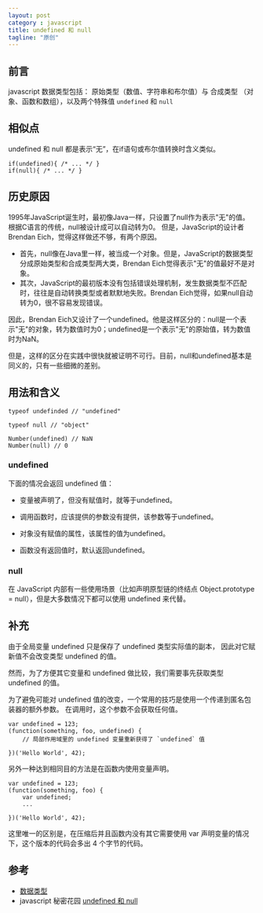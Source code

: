 ```yaml
---
layout: post
category : javascript
title: undefined 和 null
tagline: "原创"
---
```


## 前言

javascript 数据类型包括： 原始类型（数值、字符串和布尔值）与 合成类型 （对象、函数和数组），以及两个特殊值 `undefined` 和 `null`

## 相似点

undefined 和 null 都是表示“无”，在if语句或布尔值转换时含义类似。

	if(undefined){ /* ... */ }
	if(null){ /* ... */ }

## 历史原因

1995年JavaScript诞生时，最初像Java一样，只设置了null作为表示"无"的值。根据C语言的传统，null被设计成可以自动转为0。
但是，JavaScript的设计者Brendan Eich，觉得这样做还不够，有两个原因。

- 首先，null像在Java里一样，被当成一个对象。但是，JavaScript的数据类型分成原始类型和合成类型两大类，Brendan Eich觉得表示"无"的值最好不是对象。
- 其次，JavaScript的最初版本没有包括错误处理机制，发生数据类型不匹配时，往往是自动转换类型或者默默地失败。Brendan Eich觉得，如果null自动转为0，很不容易发现错误。

因此，Brendan Eich又设计了一个undefined。他是这样区分的：null是一个表示"无"的对象，转为数值时为0；undefined是一个表示"无"的原始值，转为数值时为NaN。

但是，这样的区分在实践中很快就被证明不可行。目前，null和undefined基本是同义的，只有一些细微的差别。

## 用法和含义

	typeof undefinded // "undefined"

	typeof null // "object"

	Number(undefined) // NaN
	Number(null) // 0

### undefined

下面的情况会返回 undefined 值：

- 变量被声明了，但没有赋值时，就等于undefined。

- 调用函数时，应该提供的参数没有提供，该参数等于undefined。

- 对象没有赋值的属性，该属性的值为undefined。

- 函数没有返回值时，默认返回undefined。

### null

在 JavaScript 内部有一些使用场景（比如声明原型链的终结点 Object.prototype = null），但是大多数情况下都可以使用 undefined 来代替。

## 补充

由于全局变量 undefined 只是保存了 undefined 类型实际值的副本， 因此对它赋新值不会改变类型 undefined 的值。

然而，为了方便其它变量和 undefined 做比较，我们需要事先获取类型undefined 的值。

为了避免可能对 undefined 值的改变，一个常用的技巧是使用一个传递到匿名包装器的额外参数。 在调用时，这个参数不会获取任何值。

	var undefined = 123;
	(function(something, foo, undefined) {
	    // 局部作用域里的 undefined 变量重新获得了 `undefined` 值

	})('Hello World', 42);

另外一种达到相同目的方法是在函数内使用变量声明。

	var undefined = 123;
	(function(something, foo) {
	    var undefined;
	    ...

	})('Hello World', 42);

这里唯一的区别是，在压缩后并且函数内没有其它需要使用 var 声明变量的情况下，这个版本的代码会多出 4 个字节的代码。

##  参考

- [数据类型](http://javascript.ruanyifeng.com/grammar/basic.html#toc9)
- javascript 秘密花园 [undefined 和 null](http://bonsaiden.github.io/JavaScript-Garden/zh/#core.undefined)

